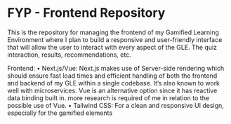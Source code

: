 # FYP - Frontend Repository

This is the repository for managing the frontend of my Gamified Learning Environment where I plan to build a responsive and user-friendly interface that will allow the user to interact with every aspect of the GLE. The quiz interaction, results, recommendations, etc.

Frontend:
• Next.js/Vue: Next.js makes use of Server-side rendering which should ensure fast load times and 
efficient handling of both the frontend and backend of my GLE within a single codebase. It’s also 
known to work well with microservices. Vue is an alternative option since it has reactive data binding 
built in. more research is required of me in relation to the possible use of Vue. 
• Tailwind CSS: For a clean and responsive UI design, especially for the gamified elements
